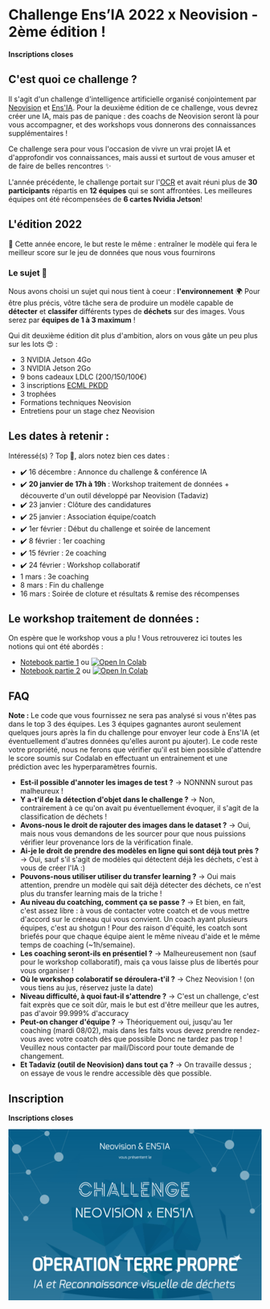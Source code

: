 # Challenge Ens’IA 2022 x Neovision - 2ème édition !

**Inscriptions closes**

## C'est quoi ce challenge ?

Il s'agit d'un challenge d'intelligence artificielle organisé conjointement par [Neovision](https://neovision.fr) et [Ens'IA](https://github.com/YannSia/tutorials). Pour la deuxième édition de ce challenge, vous devrez créer une IA, mais pas de panique : des coachs de Neovision seront là pour vous accompagner, et des workshops vous donnerons des connaissances supplémentaires !

Ce challenge sera pour vous l'occasion de vivre un vrai projet IA et d'approfondir vos connaissances, mais aussi et surtout de vous amuser et de faire de belles rencontres ✨

L'année précédente, le challenge portait sur l'[OCR](https://en.wikipedia.org/wiki/Optical_character_recognition) et avait réuni plus de **30 participants** répartis en **12 équipes** qui se sont affrontées. Les meilleures équipes ont été récompensées de **6 cartes Nvidia Jetson**!

## L'édition 2022

🎯 Cette année encore, le but reste le même : entraîner le modèle qui fera le meilleur score sur le jeu de données que nous vous fournirons

### Le sujet 🤩

Nous avons choisi un sujet qui nous tient à coeur : **l'environnement** 🌍
Pour être plus précis, vôtre tâche sera de produire un modèle capable de **détecter** et **classifer** différents types de **déchets** sur des images.
Vous serez par **équipes de 1 à 3 maximum** !

Qui dit deuxième édition dit plus d'ambition, alors on vous gâte un peu plus sur les lots 😍 :

- 3 NVIDIA Jetson 4Go
- 3 NVIDIA Jetson 2Go
- 9 bons cadeaux LDLC (200/150/100€)
- 3 inscriptions [ECML PKDD](https://ecmlpkdd.org)
- 3 trophées
- Formations techniques Neovision
- Entretiens pour un stage chez Neovision

## Les dates à retenir :

Intéressé(s) ? Top 💯, alors notez bien ces dates :

- ✔️ 16 décembre : Annonce du challenge & conférence IA
- ✔️ **20 janvier de 17h à 19h** : Workshop traitement de données + découverte d'un outil développé par Neovision (Tadaviz)
- ✔️ 23 janvier : Clôture des candidatures
- ✔️ 25 janvier : Association équipe/coatch
- ✔️ 1er février : Début du challenge et soirée de lancement
- ✔️ 8 février : 1er coaching
- ✔️ 15 février : 2e coaching
- ✔️ 24 février : Workshop collaboratif
- 1 mars : 3e coaching
- 8 mars : Fin du challenge
- 16 mars : Soirée de cloture et résultats & remise des récompenses

## Le workshop traitement de données :

On espère que le workshop vous a plu ! Vous retrouverez ici toutes les notions qui ont été abordés :

- [Notebook partie 1](https://github.com/YannSia/challenge-2022/blob/master/workshop-data/Workshop_Challenge_ENS'IA_x_Neovision.ipynb) ou [![Open In Colab](https://colab.research.google.com/assets/colab-badge.svg)](https://colab.research.google.com/github/yannsia/challenge-2022/blob/master/workshop-data/Workshop_Challenge_ENS'IA_x_Neovision.ipynb)
- [Notebook partie 2](https://github.com/YannSia/challenge-2022/blob/master/workshop-data/data_preprocessing_using_keras.ipynb) ou [![Open In Colab](https://colab.research.google.com/assets/colab-badge.svg)](https://colab.research.google.com/github/yannsia/challenge-2022/blob/master/workshop-data/data_preprocessing_using_keras.ipynb)

## FAQ

**Note :** Le code que vous fournissez ne sera pas analysé si vous n'êtes pas dans le top 3 des équipes. Les 3 équipes gagnantes auront seulement quelques jours après la fin du challenge pour envoyer leur code à Ens'IA (et éventuellement d'autres données qu'elles auront pu ajouter). Le code reste votre propriété, nous ne ferons que vérifier qu'il est bien possible d'attendre le score soumis sur Codalab en effectuant un entrainement et une prédiction avec les hyperparamètres fournis.

- **Est-il possible d'annoter les images de test ?** -> NONNNN surout pas malheureux !
- **Y a-t'il de la détection d'objet dans le challenge ?** -> Non, contrairement à ce qu'on avait pu éventuellement évoquer, il s'agit de la classification de déchets !
- **Avons-nous le droit de rajouter des images dans le dataset ?** -> Oui, mais nous vous demandons de les sourcer pour que nous puissions vérifier leur provenance lors de la vérification finale.
- **Ai-je le droit de prendre des modèles en ligne qui sont déjà tout près ?** -> Oui, sauf s'il s'agit de modèles qui détectent déjà les déchets, c'est à vous de créer l'IA :)
- **Pouvons-nous utiliser utiliser du transfer learning ?** -> Oui mais attention, prendre un modèle qui sait déjà détecter des déchets, ce n'est plus du transfer learning mais de la triche !
- **Au niveau du coatching, comment ça se passe ?** -> Et bien, en fait, c'est assez libre : à vous de contacter votre coatch et de vous mettre d'accord sur le créneau qui vous convient. Un coach ayant plusieurs équipes, c'est au shotgun ! Pour des raison d'équité, les coatch sont briefés pour que chaque équipe aient le même niveau d'aide et le même temps de coaching (~1h/semaine).
- **Les coaching seront-ils en présentiel ?** -> Malheureusement non (sauf pour le workshop collaboratif), mais ça vous laisse plus de libertés pour vous organiser !
- **Où le workshop colaboratif se déroulera-t'il ?** -> Chez Neovision ! (on vous tiens au jus, réservez juste la date)
- **Niveau difficulté, à quoi faut-il s'attendre ?** -> C'est un challenge, c'est fait exprès que ce soit dûr, mais le but est d'être meilleur que les autres, pas d'avoir 99.999% d'accuracy
- **Peut-on changer d'équipe ?** -> Théoriquement oui, jusqu'au 1er coaching (mardi 08/02), mais dans les faits vous devez prendre rendez-vous avec votre coatch dès que possible Donc ne tardez pas trop ! Veuillez nous contacter par mail/Discord pour toute demande de changement.
- **Et Tadaviz (outil de Neovision) dans tout ça ?** -> On travaille dessus ; on essaye de vous le rendre accessible dès que possible.

## Inscription

**Inscriptions closes**

![](affiche-fb.png)
